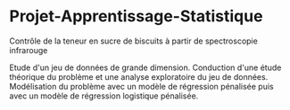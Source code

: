 # Projet-Apprentissage-Statistique
Contrôle de la teneur en sucre de biscuits à partir de spectroscopie infrarouge

Etude d'un jeu de données de grande dimension. Conduction d'une étude théorique du problème et une analyse exploratoire du jeu de données.
Modélisation du problème avec un modèle de régression pénalisée puis avec un modèle de régression logistique pénalisée.

